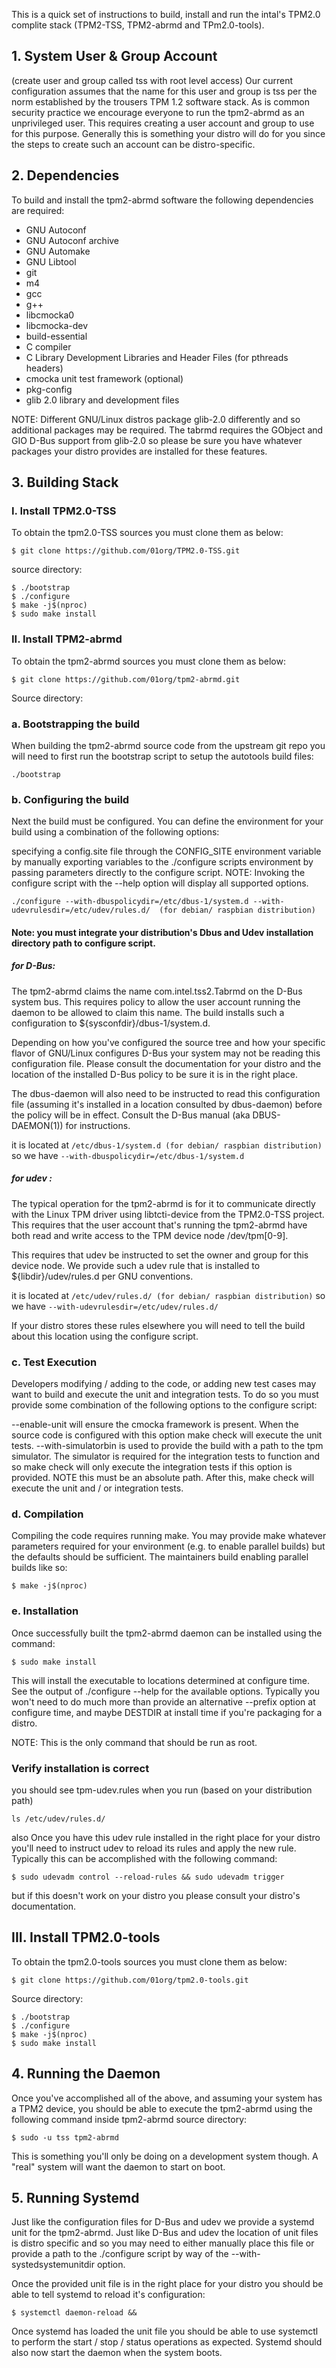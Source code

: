 This is a quick set of instructions to build, install and run the intal's TPM2.0 complite stack (TPM2-TSS, TPM2-abrmd and TPm2.0-tools).

## 1. System User & Group Account 

(create user and group called tss with root level access)
Our current configuration assumes that the name for this user and group is tss per the norm established by the trousers TPM 1.2 software stack.
As is common security practice we encourage everyone to run the tpm2-abrmd as an unprivileged user. This requires creating a user account and group to use for this purpose. Generally this is something your distro will do for you since the steps to create such an account can be distro-specific.



## 2. Dependencies

To build and install the tpm2-abrmd software the following dependencies are required:

- GNU Autoconf
- GNU Autoconf archive
- GNU Automake
- GNU Libtool
- git
- m4
- gcc
- g++
- libcmocka0
- libcmocka-dev
- build-essential
- C compiler
- C Library Development Libraries and Header Files (for pthreads headers)
- cmocka unit test framework (optional)
- pkg-config
- glib 2.0 library and development files

NOTE: Different GNU/Linux distros package glib-2.0 differently and so additional packages may be required. The tabrmd requires the GObject and GIO D-Bus support from glib-2.0 so please be sure you have whatever packages your distro provides are installed for these features.
## 3. Building Stack 

### I. Install TPM2.0-TSS
To obtain the tpm2.0-TSS sources you must clone them as below:
```
$ git clone https://github.com/01org/TPM2.0-TSS.git
```
source directory:
```
$ ./bootstrap
$ ./configure 
$ make -j$(nproc)
$ sudo make install
```

### II. Install TPM2-abrmd

To obtain the tpm2-abrmd sources you must clone them as below:
```
$ git clone https://github.com/01org/tpm2-abrmd.git
```
Source directory:

### a. Bootstrapping the build

When building the tpm2-abrmd source code from the upstream git repo you will need to first run the bootstrap script to setup the autotools build files:

```
./bootstrap
```
### b. Configuring the build

Next the build must be configured. You can define the environment for your build using a combination of the following options:

specifying a config.site file through the CONFIG_SITE environment variable
by manually exporting variables to the ./configure scripts environment
by passing parameters directly to the configure script.
NOTE: Invoking the configure script with the --help option will display all supported options.

```
./configure --with-dbuspolicydir=/etc/dbus-1/system.d --with-udevrulesdir=/etc/udev/rules.d/  (for debian/ raspbian distribution)
```
#### Note: you must integrate your distribution's  Dbus and Udev installation directory path to configure script.

##### for D-Bus: 
The tpm2-abrmd claims the name com.intel.tss2.Tabrmd on the D-Bus system bus. This requires policy to allow the user account running the daemon to be allowed to claim this name. The build installs such a configuration to ${sysconfdir}/dbus-1/system.d.

Depending on how you've configured the source tree and how your specific flavor of GNU/Linux configures D-Bus your system may not be reading this configuration file. Please consult the documentation for your distro and the location of the installed D-Bus policy to be sure it is in the right place.

The dbus-daemon will also need to be instructed to read this configuration file (assuming it's installed in a location consulted by dbus-daemon) before the policy will be in effect. Consult the D-Bus manual (aka DBUS-DAEMON(1)) for instructions.
 
it is located at ```/etc/dbus-1/system.d (for debian/ raspbian distribution)``` so we have ```--with-dbuspolicydir=/etc/dbus-1/system.d```

##### for udev : 
The typical operation for the tpm2-abrmd is for it to communicate directly with the Linux TPM driver using libtcti-device from the TPM2.0-TSS project. This requires that the user account that's running the tpm2-abrmd have both read and write access to the TPM device node /dev/tpm[0-9].

This requires that udev be instructed to set the owner and group for this device node. We provide such a udev rule that is installed to ${libdir}/udev/rules.d per GNU conventions.
 
it is located at ```/etc/udev/rules.d/ (for debian/ raspbian distribution)``` so we have ```--with-udevrulesdir=/etc/udev/rules.d/```

If your distro stores these rules elsewhere you will need to tell the build about this location using the configure script.

### c. Test Execution

Developers modifying / adding to the code, or adding new test cases may want to build and execute the unit and integration tests. To do so you must provide some combination of the following options to the configure script:

--enable-unit will ensure the cmocka framework is present. When the source code is configured with this option make check will execute the unit tests.
--with-simulatorbin is used to provide the build with a path to the tpm simulator. The simulator is required for the integration tests to function and so make check will only execute the integration tests if this option is provided. NOTE this must be an absolute path.
After this, make check will execute the unit and / or integration tests.

### d. Compilation

Compiling the code requires running make. You may provide make whatever parameters required for your environment (e.g. to enable parallel builds) but the defaults should be sufficient. The maintainers build enabling parallel builds like so:
```
$ make -j$(nproc)
```
### e. Installation

Once successfully built the tpm2-abrmd daemon can be installed using the command:
```
$ sudo make install
```
This will install the executable to locations determined at configure time. See the output of ./configure --help for the available options. Typically you won't need to do much more than provide an alternative --prefix option at configure time, and maybe DESTDIR at install time if you're packaging for a distro.

NOTE: This is the only command that should be run as root.


### Verify installation is correct 

you should see tpm-udev.rules when you run (based on your distribution path)

```
ls /etc/udev/rules.d/ 
```
also Once you have this udev rule installed in the right place for your distro you'll need to instruct udev to reload its rules and apply the new rule. Typically this can be accomplished with the following command:

```
$ sudo udevadm control --reload-rules && sudo udevadm trigger
```
but if this doesn't work on your distro you please consult your distro's documentation.

## III. Install TPM2.0-tools
To obtain the tpm2.0-tools sources you must clone them as below:
```
$ git clone https://github.com/01org/tpm2.0-tools.git
```
Source directory:
```
$ ./bootstrap
$ ./configure 
$ make -j$(nproc)
$ sudo make install
```


## 4. Running the Daemon

Once you've accomplished all of the above, and assuming your system has a TPM2 device, you should be able to execute the tpm2-abrmd using the following command inside tpm2-abrmd source directory:

```
$ sudo -u tss tpm2-abrmd
```
This is something you'll only be doing on a development system though. A "real" system will want the daemon to start on boot.

## 5. Running Systemd

Just like the configuration files for D-Bus and udev we provide a systemd unit for the tpm2-abrmd. Just like D-Bus and udev the location of unit files is distro specific and so you may need to either manually place this file or provide a path to the ./configure script by way of the --with-systedsystemunitdir option.

Once the provided unit file is in the right place for your distro you should be able to tell systemd to reload it's configuration:

```
$ systemctl daemon-reload &&
```
Once systemd has loaded the unit file you should be able to use systemctl to perform the start / stop / status operations as expected. Systemd should also now start the daemon when the system boots.



